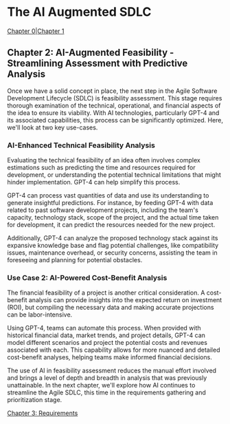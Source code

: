 # The AI Augmented SDLC

[Chapter 0](Chapter0.md)|[Chapter 1](Chapter1.md)

## Chapter 2: AI-Augmented Feasibility - Streamlining Assessment with Predictive Analysis

Once we have a solid concept in place, the next step in the Agile Software Development Lifecycle (SDLC) is feasibility assessment. This stage requires thorough examination of the technical, operational, and financial aspects of the idea to ensure its viability. With AI technologies, particularly GPT-4 and its associated capabilities, this process can be significantly optimized. Here, we'll look at two key use-cases.

### AI-Enhanced Technical Feasibility Analysis

Evaluating the technical feasibility of an idea often involves complex estimations such as predicting the time and resources required for development, or understanding the potential technical limitations that might hinder implementation. GPT-4 can help simplify this process.

GPT-4 can process vast quantities of data and use its understanding to generate insightful predictions. For instance, by feeding GPT-4 with data related to past software development projects, including the team's capacity, technology stack, scope of the project, and the actual time taken for development, it can predict the resources needed for the new project.

Additionally, GPT-4 can analyze the proposed technology stack against its expansive knowledge base and flag potential challenges, like compatibility issues, maintenance overhead, or security concerns, assisting the team in foreseeing and planning for potential obstacles.

### Use Case 2: AI-Powered Cost-Benefit Analysis

The financial feasibility of a project is another critical consideration. A cost-benefit analysis can provide insights into the expected return on investment (ROI), but compiling the necessary data and making accurate projections can be labor-intensive. 

Using GPT-4, teams can automate this process. When provided with historical financial data, market trends, and project details, GPT-4 can model different scenarios and project the potential costs and revenues associated with each. This capability allows for more nuanced and detailed cost-benefit analyses, helping teams make informed financial decisions.

The use of AI in feasibility assessment reduces the manual effort involved and brings a level of depth and breadth in analysis that was previously unattainable. In the next chapter, we'll explore how AI continues to streamline the Agile SDLC, this time in the requirements gathering and prioritization stage.

[Chapter 3: Requirements](Chapter3.md)
